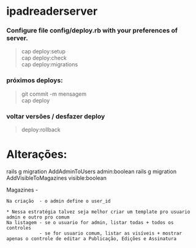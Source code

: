 # ipadreaderserver

### Configure file config/deploy.rb with your preferences of server.
> cap deploy:setup <br />
> cap deploy:check <br />
> cap deploy:migrations

### próximos deploys:

> git commit -m mensagem <br />
> cap deploy

### voltar versões / desfazer deploy

> deploy:rollback

                            

Alterações:
================

rails g migration AddAdminToUsers admin:boolean
rails g migration AddVisibleToMagazines visible:boolean

Magazines -

	Na criação 	- o admin define o user_id
	                                                                       
	* Nessa estratégia talvez seja melhor criar um template pro usuario admin e outro pro comum
	Na listagem - se o usuario for admin, listar todas + todos os controles
				- se for usuario comum, listar as visíveis + mostrar apenas o controle de editar a Publicação, Edições e Assinatura

